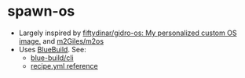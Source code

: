 # spawn-os

- Largely inspired by [fiftydinar/gidro-os: My personalized custom OS image.](https://github.com/fiftydinar/gidro-os) and [m2Giles/m2os](https://github.com/m2Giles/m2os)
- Uses [BlueBuild](https://blue-build.org/). See:
    - [blue-build/cli](https://github.com/blue-build/cli)
    - [recipe.yml reference](https://blue-build.org/reference/recipe/)